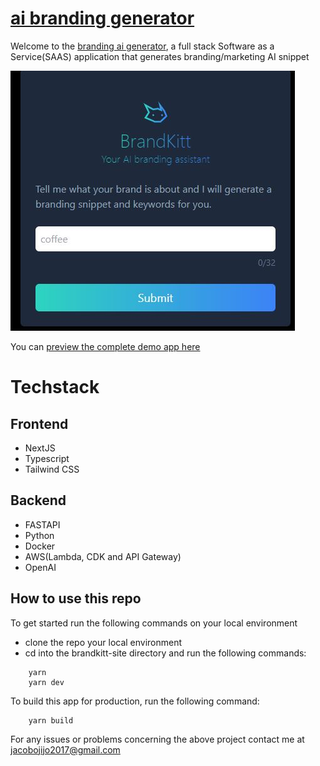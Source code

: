 # [ai branding generator](https://brandsnippet.netlify.app/)

Welcome to the [branding ai generator](https://brandsnippet.netlify.app/), a full stack Software as a Service(SAAS) application that generates branding/marketing AI snippet

![branding-ai-generator](https://github.com/Jacobojijo/mark_down_language/blob/main/brand.jpeg?raw=true)

You can [preview the complete demo app here](https://brandsnippet.netlify.app/)
 



# Techstack
## Frontend
* NextJS
* Typescript
* Tailwind CSS

## Backend
* FASTAPI
* Python
* Docker
* AWS(Lambda, CDK and API Gateway)
* OpenAI


## How to use this repo
To get started run the following commands on your local environment

* clone the repo your local environment
* cd into the brandkitt-site directory and run the following commands:

```node
    yarn
    yarn dev 
```

To build this app for production, run the following command: 

```node
    yarn build
```

For any issues or problems concerning the above project contact me at [jacobojijo2017@gmail.com](mailto:jacobojijo2017@gmail.com)

